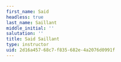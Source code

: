 ```yaml
---
first_name: Said
headless: true
last_name: Saillant
middle_initial: ''
salutation: ''
title: Said Saillant
type: instructor
uid: 2d16a457-68c7-f835-682e-4a2076d0991f
---
```

